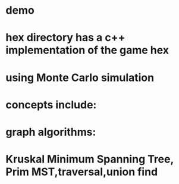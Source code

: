 # demo
# hex directory has a c++ implementation of the game hex
#  using Monte Carlo simulation
#  concepts include:
#     graph algorithms:
#       Kruskal Minimum Spanning Tree, Prim MST,traversal,union find
